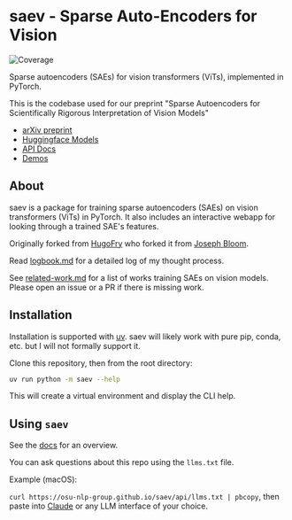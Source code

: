 # saev - Sparse Auto-Encoders for Vision

![Coverage](docs/coverage.svg)

Sparse autoencoders (SAEs) for vision transformers (ViTs), implemented in PyTorch.

This is the codebase used for our preprint "Sparse Autoencoders for Scientifically Rigorous Interpretation of Vision Models"

* [arXiv preprint](https://arxiv.org/abs/2502.06755)
* [Huggingface Models](https://huggingface.co/collections/osunlp/sae-v-67ab8c4fdf179d117db28195)
* [API Docs](https://osu-nlp-group.github.io/saev/api/saev)
* [Demos](https://osu-nlp-group.github.io/saev/#demos)

## About

saev is a package for training sparse autoencoders (SAEs) on vision transformers (ViTs) in PyTorch.
It also includes an interactive webapp for looking through a trained SAE's features.

Originally forked from [HugoFry](https://github.com/HugoFry/mats_sae_training_for_ViTs) who forked it from [Joseph Bloom](https://github.com/jbloomAus/SAELens).

Read [logbook.md](docs/research/logbook.md) for a detailed log of my thought process.

See [related-work.md](saev/related-work.md) for a list of works training SAEs on vision models.
Please open an issue or a PR if there is missing work.

## Installation

Installation is supported with [uv](https://docs.astral.sh/uv/).
saev will likely work with pure pip, conda, etc. but I will not formally support it.

Clone this repository, then from the root directory:

```bash
uv run python -m saev --help
```

This will create a virtual environment and display the CLI help.

## Using `saev`

See the [docs](https://osu-nlp-group.github.io/saev/api/saev) for an overview.

You can ask questions about this repo using the `llms.txt` file.

Example (macOS):

`curl https://osu-nlp-group.github.io/saev/api/llms.txt | pbcopy`, then paste into [Claude](https://claude.ai) or any LLM interface of your choice.
